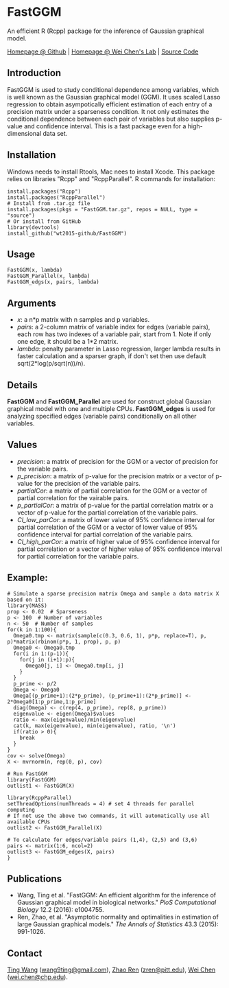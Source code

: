 # FastGGM
An efficient R (Rcpp) package for the inference of Gaussian graphical model. 

[Homepage @ Github](http://wt2015-github.github.io/FastGGM/) | [Homepage @ Wei Chen's Lab](http://www.pitt.edu/~wec47/fastGGM.html) | [Source Code](https://github.com/wt2015-github/FastGGM)

## Introduction
FastGGM is used to study conditional dependence among variables, which is well known as the Gaussian graphical model (GGM). It uses scaled Lasso regression to obtain asympotically efficient estimation of each entry of a precision matrix under a sparseness condition. It not only estimates the conditional dependence between each pair of variables but also supplies p-value and confidence interval. This is a fast package even for a high-dimensional data set.

## Installation
Windows needs to install Rtools, Mac nees to install Xcode. This package relies on libraries "Rcpp" and "RcppParallel". R commands for installation:
```
install.packages("Rcpp")
install.packages("RcppParallel")
# Install from .tar.gz file
install.packages(pkgs = "FastGGM.tar.gz", repos = NULL, type = "source")
# Or install from GitHub
library(devtools)
install_github("wt2015-github/FastGGM")
```

## Usage
```
FastGGM(x, lambda)
FastGGM_Parallel(x, lambda)
FastGGM_edgs(x, pairs, lambda)
```

## Arguments
* *x*: a n*p matrix with n samples and p variables.
* *pairs*: a 2-column matrix of variable index for edges (variable pairs), each row has two indexes of a variable pair, start from 1. Note if only one edge, it should be a 1*2 matrix.
* *lambda*: penalty parameter in Lasso regression, larger lambda results in faster calculation and a sparser graph, if don't set then use default sqrt(2*log(p/sqrt(n))/n).

## Details
**FastGGM** and **FastGGM_Parallel** are used for construct global Gaussian graphical model with one and multiple CPUs. **FastGGM_edges** is used for analyzing specified edges (variable pairs) conditionally on all other variables.

## Values
* *precision*: a matrix of precision for the GGM or a vector of precision for the variable pairs.
* *p_precision*: a matrix of p-value for the precision matrix or a vector of p-value for the precision of the variable pairs.
* *partialCor*: a matrix of partial correlation for the GGM or a vector of partial correlation for the vairable pairs.
* *p_partialCor*: a matrix of p-value for the partial correlation matrix or a vector of p-value for the partial correlation of the variable pairs.
* *CI_low_parCor*: a matrix of lower value of 95% confidence interval for partial correlation of the GGM or a vector of lower value of 95% confidence interval for partial correlation of the variable pairs.
* *CI_high_parCor*:  a matrix of higher value of 95% confidence interval for partial correlation or a vector of higher value of 95% confidence interval for partial correlation for the variable pairs.

## Example:
```
# Simulate a sparse precision matrix Omega and sample a data matrix X based on it:
library(MASS) 
prop <- 0.02  # Sparseness
p <- 100  # Number of variables
n <- 50  # Number of samples
for(k in 1:100){
  Omega0.tmp <- matrix(sample(c(0.3, 0.6, 1), p*p, replace=T), p, p)*matrix(rbinom(p*p, 1, prop), p, p) 
  Omega0 <- Omega0.tmp 
  for(i in 1:(p-1)){
    for(j in (i+1):p){
      Omega0[j, i] <- Omega0.tmp[i, j]    
    }    
  } 
  p_prime <- p/2
  Omega <- Omega0
  Omega[(p_prime+1):(2*p_prime), (p_prime+1):(2*p_prime)] <- 2*Omega0[1:p_prime,1:p_prime]
  diag(Omega) <- c(rep(4, p_prime), rep(8, p_prime))
  eigenvalue <- eigen(Omega)$values
  ratio <- max(eigenvalue)/min(eigenvalue)
  cat(k, max(eigenvalue), min(eigenvalue), ratio, '\n')
  if(ratio > 0){
    break
  }
}
cov <- solve(Omega)
X <- mvrnorm(n, rep(0, p), cov)

# Run FastGGM
library(FastGGM)
outlist1 <- FastGGM(X)

library(RcppParallel)
setThreadOptions(numThreads = 4) # set 4 threads for parallel computing
# If not use the above two commands, it will automatically use all available CPUs
outlist2 <- FastGGM_Parallel(X)

# To calculate for edges/variable pairs (1,4), (2,5) and (3,6)
pairs <- matrix(1:6, ncol=2)
outlist3 <- FastGGM_edges(X, pairs)
}
```

## Publications
* Wang, Ting et al. "FastGGM: An efficient algorithm for the inference of Gaussian graphical model in biological networks." *PloS Computational Biology* 12.2 (2016): e1004755.
* Ren, Zhao, et al. "Asymptotic normality and optimalities in estimation of large Gaussian graphical models." *The Annals of Statistics* 43.3 (2015): 991-1026.

## Contact
[Ting Wang](http://wt2015-github.github.io/) (wang9ting@gmail.com), [Zhao Ren](http://www.pitt.edu/~zren/) (zren@pitt.edu), [Wei Chen](http://www.pitt.edu/~wec47/index.html) (wei.chen@chp.edu).
